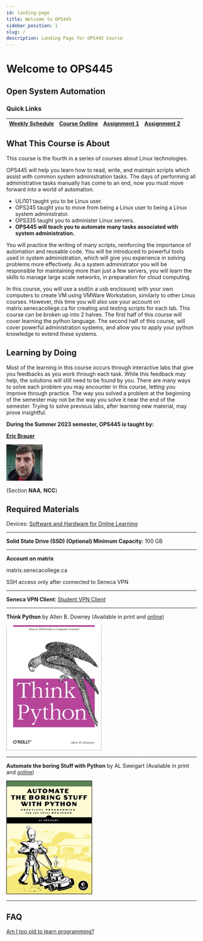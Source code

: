 ```yaml
---
id: landing-page
title: Welcome to OPS445
sidebar_position: 1
slug: /
description: Landing Page for OPS445 Course
---
```


# Welcome to OPS445

## Open System Automation

### Quick Links

| [Weekly Schedule](./weekly-schedule.md) | [Course Outline](https://scs.senecac.on.ca/course/ops445) | [Assignment 1](/B-Assignments/assignment1.md) | [Assignment 2](/B-Assignments/assignment2.md) |
| :---: | :---: | :---: | :---: |

## What This Course is About

This course is the fourth in a series of courses about Linux technologies.

OPS445 will help you learn how to read, write, and maintain scripts which assist with common system administration tasks. The days of performing all administrative tasks manually has come to an end, now you must move forward into a world of automation.

  - ULI101 taught you to be Linux user.
  - OPS245 taught you to move from being a Linux user to being a Linux system administrator.
  - OPS335 taught you to administer Linux servers.
  - **OPS445 will teach you to automate many tasks associated with system administration.**

You will practice the writing of many scripts, reinforcing the importance of automation and reusable code. You will be introduced to powerful tools used in system administration, which will give you experience in solving problems more effectively. As a system administrator you will be responsible for maintaining more than just a few servers, you will learn the skills to manage large scale networks, in preparation for cloud computing.

In this course, you will use a ssd(in a usb enclosure) with your own computers to create VM using VMWare Workstation, similarly to other Linux courses. However, this time you will also use your account on matrix.senecacollege.ca for creating and testing scripts for each lab. This course can be broken up into 2 halves. The first half of this course will cover learning the python language. The second half of this course, will cover powerful administration systems, and allow you to apply your python knowledge to extend these systems.

## Learning by Doing

Most of the learning in this course occurs through interactive labs that give you feedbacks as you work through each task. While this feedback may help, the solutions will still need to be found by you. There are many ways to solve each problem you may encounter in this course, letting you improve through practice. The way you solved a problem at the beginning of the semester may not be the way you solve it near the end of the semester. Trying to solve previous labs, after learning new material, may prove insightful.

**During the Summer 2023 semester, OPS445 is taught by:**

**[Eric Brauer](mailto:eric.brauer@senecacollege.ca)**

![Eric Brauer](/img/Eric_brauer.jpg "Photo of Professor Eric Brauer")

(Section **NAA**, **NCC**)

## Required Materials

Devices:	[Software and Hardware for Online Learning](https://www.senecacollege.ca/student-services-and-support/technical-requirements-for-online-learning.html)

---

**Solid State Drive (SSD) (Optional)	Minimum Capacity**: 100 GB

---

**Account on matrix**

matrix.senecacollege.ca

SSH access only after connected to Seneca VPN

---

**Seneca VPN Client**: [Student VPN Client](https://inside.senecacollege.ca/its/services/vpn/)

---

**Think Python** by Allen B. Downey (Available in print and [online](http://greenteapress.com/wp/think-python-2e/))

![Think Python Book](/img/Thinkpython.png "Image of Think Python Book cover")

---

**Automate the boring Stuff with Python** by AL Sweigart (Available in print and [online](https://automatetheboringstuff.com/))

![Automate With Python Book](/img/Automatewithpython.png "Image of Automate With Python Book cover")

---

## FAQ

[Am I too old to learn programming?](https://inventwithpython.com/blog/2012/09/27/am-i-too-old-to-learn-programming/)
